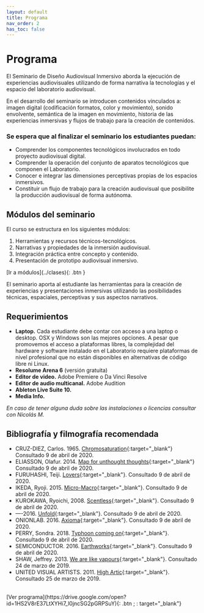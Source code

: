 ```yaml
---
layout: default
title: Programa
nav_order: 2
has_toc: false
---
```


# Programa

El Seminario de Diseño Audiovisual Inmersivo aborda la ejecución de experiencias audiovisuales utilizando de forma narrativa la tecnologías y el espacio del laboratorio audiovisual. 

En el desarrollo del seminario se introducen contenidos vinculados a: imagen digital (codificación formatos, color y movimiento), sonido envolvente, semántica de la imagen en movimiento, historia de las experiencias inmersivas y flujos de trabajo para la creación de contenidos.

### Se espera que al finalizar el seminario los estudiantes puedan:

- Comprender los componentes tecnológicos involucrados en todo proyecto audiovisual digital.
- Comprender la operación del conjunto de aparatos tecnológicos que componen el Laboratorio.
- Conocer e integrar las dimensiones perceptivas propias de los espacios inmersivos.
- Constituir un flujo de trabajo para la creación audiovisual que posibilite la producción audiovisual de forma autónoma.


## Módulos del seminario
El curso se estructura en los siguientes módulos:

1. Herramientas y recursos técnicos-tecnológicos.  
2. Narrativas y propiedades de la inmersión audiovisual.  
3. Integración práctica entre concepto y contenido. 
4. Presentación de prototipo audiovisual inmersivo.  

<span class="fs-3">
[Ir a módulos](../clases){: .btn  }
</span>

El seminario aporta al estudiante las herramientas para la creación de experiencias y presentaciones inmersivas utilizando las posibilidades técnicas, espaciales, perceptivas y sus aspectos narrativos. 


## Requerimientos

- **Laptop.** Cada estudiante debe contar con acceso a una laptop o desktop. OSX y Windows son las mejores opciones. A pesar que promovemos el acceso a plataformas libres, la complejidad del hardware y software instalado en el Laboratorio requiere plataformas de nivel profesional que no están disponibles en alternativas de código libre ni Linux.
- **Resolume Arena 6** (versión gratuita)
- **Editor de video.** Adobe Premiere o Da Vinci Resolve
- **Editor de audio multicanal.** Adobe Audition
- **Ableton Live Suite 10.**
- **Media Info.**

*En caso de tener alguna duda sobre las instalaciones o licencias consultar con Nicolás M.*

## Bibliografía y filmografía recomendada
	
- CRUZ-DIEZ, Carlos. 1965. [Chromosaturation](http://www.cruz-diez.com/es/work/chromosaturation){:target="_blank"} Consultado 9 de abril de 2020.
- ELIASSON, Olafur. 2014. [Map for unthought thoughts](https://olafureliasson.net/archive/artwork/WEK109201/map-for-unthought-thoughts#slideshow){:target="_blank"} Consultado 9 de abril de 2020.
- FURUHASHI, Teiji. [Lovers](https://www.youtube.com/watch?v=E7s_kaH1oXY){:target="_blank"}. Consultado 9 de abril de 2020.
- IKEDA, Ryoji. 2015. [Micro-Macro](http://www.ryojiikeda.com/project/micro_macro){:target="_blank"}. Consultado 9 de abril de 2020.
- KUROKAWA, Ryoichi, 2008. [Scentless](http://www.ryoichikurokawa.com/project/scentless.html){:target="_blank"}. Consultado 9 de abril de 2020.
- —-2016. [Unfold](http://www.ryoichikurokawa.com/project/unfold.html){:target="_blank"}. Consultado 9 de abril de 2020.
- ONIONLAB. 2016. [Axioma](https://www.youtube.com/watch?v=CpRLwLcLHNA){:target="_blank"}. Consultado 9 de abril de 2020.
- PERRY, Sondra. 2018. [Typhoon coming on](https://www.youtube.com/watch?v=Qunkb4piXGw){:target="_blank"}. Consultado 9 de abril de 2020.
- SEMICONDUCTOR. 2016. [Earthworks](https://www.youtube.com/watch?v=6S4S7Xk6Me4){:target="_blank"}. Consultado 9 de abril de 2020.
- SHAW, Jeffrey. 2013. [We are like vapours](https://vimeo.com/137801554){:target="_blank"}. Consultado 24 de marzo de 2019.
- UNITED VISUAL ARTISTS. 2011. [High Artic](https://uva.co.uk/works/high-arctic){:target="_blank"}. Consultado 25 de marzo de 2019.

<br>

<span class="fs-3">
[Ver programa](https://drive.google.com/open?id=1HS2V8rE37LtXYHi7_l0jncSG2pGRPSuY){: .btn ; : target="_blank"}
</span>

[1]: </docs/modulos/modulo1.html>
[2]: </docs/modulos/modulo2.html>
[3]: </docs/modulos/modulo3.html>
[4]: </docs/modulos/modulo4.html>